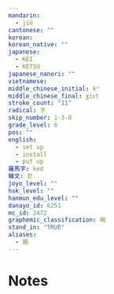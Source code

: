 ```yaml
---
mandarin:
  - jiē
cantonese: ""
korean:
korean_native: ""
japanese:
  - KEI
  - KETSU
japanese_nanori: ""
vietnamese:
middle_chinese_initial: kʰ
middle_chinese_final: ɣiᴇt
stroke_count: "11"
radical: 手
skip_number: 1-3-8
grade_level: 6
pos: ""
english:
  - set up
  - install
  - put up
羅馬字: ked
韓文: 컫
joyo_level: ""
hsk_level: ""
hanmun_edu_level: ""
danayo_id: 6251
mc_id: 2472
graphemic_classification: 喝
stand_in: "TRUE"
aliases:
  - 揭
---
```


# Notes

